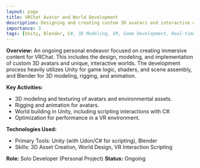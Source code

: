 ```yaml
---
layout: page
title: VRChat Avatar and World Development
description: Designing and creating custom 3D avatars and interactive worlds for the VRChat platform using Unity and Blender.
importance: 3
tags: [Unity, Blender, C#, 3D Modeling, VR, Game Development, Real-time Graphics, Content Creation]
---
```


**Overview:**
An ongoing personal endeavor focused on creating immersive content for VRChat. This includes the design, modeling, and implementation of custom 3D avatars and unique, interactive worlds. The development process heavily utilizes Unity for game logic, shaders, and scene assembly, and Blender for 3D modeling, rigging, and animation.

**Key Activities:**
*   3D modeling and texturing of avatars and environmental assets.
*   Rigging and animation for avatars.
*   World building in Unity, including scripting interactions with C#.
*   Optimization for performance in a VR environment.

**Technologies Used:**
*   Primary Tools: Unity (with Udon/C# for scripting), Blender
*   Skills: 3D Asset Creation, World Design, VR Interaction Scripting

**Role:** Solo Developer (Personal Project)
**Status:** Ongoing
